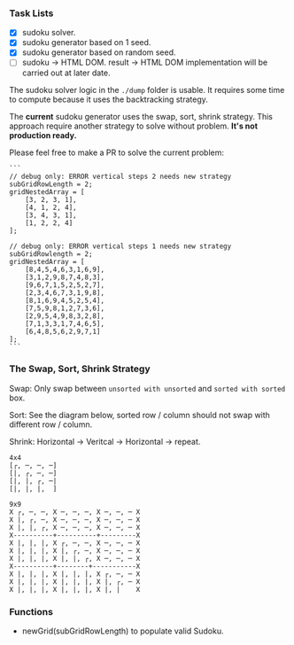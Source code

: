 ### Task Lists

- [x] sudoku solver.
- [x] sudoku generator based on 1 seed.
- [x] sudoku generator based on random seed.
- [ ] sudoku -> HTML DOM. result -> HTML DOM implementation will be carried out at later date.

The sudoku solver logic in the `./dump` folder is usable. It requires some time to compute because it uses the backtracking strategy.

The **current** sudoku generator uses the swap, sort, shrink strategy. This approach require another strategy to solve without problem. **It's not production ready.**

Please feel free to make a PR to solve the current problem:

    ```
    // debug only: ERROR vertical steps 2 needs new strategy
    subGridRowLength = 2;
    gridNestedArray = [
        [3, 2, 3, 1],
        [4, 1, 2, 4],
        [3, 4, 3, 1],
        [1, 2, 2, 4]
    ];

    // debug only: ERROR vertical steps 1 needs new strategy
    subGridRowlength = 2;
    gridNestedArray = [
        [8,4,5,4,6,3,1,6,9],
        [3,1,2,9,8,7,4,8,3],
        [9,6,7,1,5,2,5,2,7],
        [2,3,4,6,7,3,1,9,8],
        [8,1,6,9,4,5,2,5,4],
        [7,5,9,8,1,2,7,3,6],
        [2,9,5,4,9,8,3,2,8],
        [7,1,3,3,1,7,4,6,5],
        [6,4,8,5,6,2,9,7,1]
    ];
    ```

### The Swap, Sort, Shrink Strategy

Swap: Only swap between `unsorted with unsorted` and `sorted with sorted` box.

Sort: See the diagram below, sorted row / column should not swap with different row / column.

Shrink: Horizontal -> Veritcal -> Horizontal -> repeat.

```
4x4
[┌, ─, ─, ─]
[|, ┌, ─, ─]
[|, |, ┌, ─|
[|, |, |,  ]

9x9
X ┌, ─, ─, X ─, ─, ─, X ─, ─, ─ X
X |, ┌, ─, X ─, ─, ─, X ─, ─, ─ X
X |, |, ┌, X ─, ─, ─, X ─, ─, ─ X
X----------+----------+---------X
X |, |, |, X ┌, ─, ─, X ─, ─, ─ X
X |, |, |, X |, ┌, ─, X ─, ─, ─ X
X |, |, |, X |, |, ┌, X ─, ─, ─ X
X----------+--------+-----------X
X |, |, |, X |, |, |, X ┌, ─, ─ X
X |, |, |, X |, |, |, X |, ┌, ─ X
X |, |, |, X |, |, |, X |, |    X
```

### Functions

- newGrid(subGridRowLength) to populate valid Sudoku.